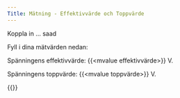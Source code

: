 ```yaml
---
Title: Mätning - Effektivvärde och Toppvärde
---
```


Koppla in  ...
saad

Fyll i dina mätvärden nedan:

Spänningens effektivvärde: {{<mvalue effektivvärde>}} V.  

Spänningens toppvärde: {{<mvalue toppvärde>}} V.  

{{<test calc="a*1.4142135624" svar="toppvärde" a="effektivvärde" diff="5">}}





